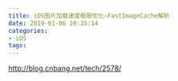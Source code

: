 ```yaml
---
title: iOS图片加载速度极限优化—FastImageCache解析
date: 2019-01-06 20:35:14
categories:
- iOS
tags:
---
```



http://blog.cnbang.net/tech/2578/

